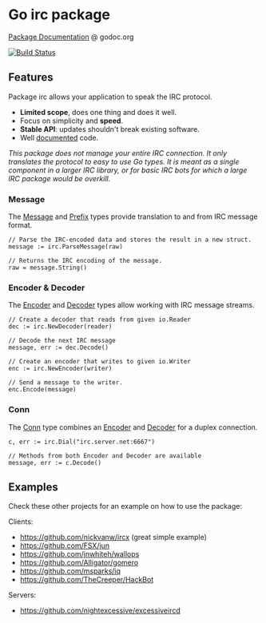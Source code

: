# Go **irc** package

[Package Documentation][Documentation] @ godoc.org

[![Build Status](https://drone.io/github.com/sorcix/irc/status.png)](https://drone.io/github.com/sorcix/irc/latest)

## Features
Package irc allows your application to speak the IRC protocol.

 - **Limited scope**, does one thing and does it well.
 - Focus on simplicity and **speed**.
 - **Stable API**: updates shouldn't break existing software.
 - Well [documented][Documentation] code.

*This package does not manage your entire IRC connection. It only translates the protocol to easy to use Go types. It is meant as a single component in a larger IRC library, or for basic IRC bots for which a large IRC package would be overkill.*

### Message
The [Message][] and [Prefix][] types provide translation to and from IRC message format.

    // Parse the IRC-encoded data and stores the result in a new struct.
    message := irc.ParseMessage(raw)

    // Returns the IRC encoding of the message.
    raw = message.String()

### Encoder & Decoder
The [Encoder][] and [Decoder][] types allow working with IRC message streams.

    // Create a decoder that reads from given io.Reader
    dec := irc.NewDecoder(reader)

    // Decode the next IRC message
    message, err := dec.Decode()

    // Create an encoder that writes to given io.Writer
    enc := irc.NewEncoder(writer)

    // Send a message to the writer.
    enc.Encode(message)

### Conn
The [Conn][] type combines an [Encoder][] and [Decoder][] for a duplex connection.

    c, err := irc.Dial("irc.server.net:6667")

    // Methods from both Encoder and Decoder are available
    message, err := c.Decode()

## Examples
Check these other projects for an example on how to use the package:

Clients:

 - https://github.com/nickvanw/ircx (great simple example)
 - https://github.com/FSX/jun
 - https://github.com/jnwhiteh/wallops
 - https://github.com/Alligator/gomero
 - https://github.com/msparks/iq
 - https://github.com/TheCreeper/HackBot

Servers:

 - https://github.com/nightexcessive/excessiveircd


[Documentation]: https://godoc.org/github.com/sorcix/irc "Package documentation by Godoc.org"
[Message]: https://godoc.org/github.com/sorcix/irc#Message "Message type documentation"
[Prefix]: https://godoc.org/github.com/sorcix/irc#Prefix "Prefix type documentation"
[Encoder]: https://godoc.org/github.com/sorcix/irc#Encoder "Encoder type documentation"
[Decoder]: https://godoc.org/github.com/sorcix/irc#Decoder "Decoder type documentation"
[Conn]: https://godoc.org/github.com/sorcix/irc#Conn "Conn type documentation"
[RFC1459]: https://tools.ietf.org/html/rfc1459.html "RFC 1459"
